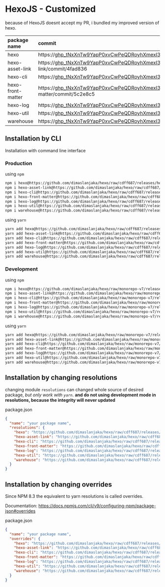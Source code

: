 # HexoJS - Customized
because of HexoJS doesnt accept my PR, i bundled my improved version of hexo.

| package name | commit |
| :--- | :--- | 
| hexo | https://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@github.com/dimaslanjaka/hexo/commit/f3a365bd | 
| hexo-asset-link | https://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@github.com/dimaslanjaka/hexo-asset-link/commit/4fad836 | 
| hexo-cli | https://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@github.com/dimaslanjaka/hexo-cli/commit/d4f25a7 | 
| hexo-front-matter | https://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@github.com/dimaslanjaka/hexo-front-matter/commit/5c2e8c5 | 
| hexo-log | https://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@github.com/dimaslanjaka/hexo-log/commit/3ccf914 | 
| hexo-util | https://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@github.com/dimaslanjaka/hexo-util/commit/2960b21 | 
| warehouse | https://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@github.com/dimaslanjaka/warehouse/commit/187c5d3 | 

## Installation by CLI
Installation with command line interface

### Production

using `npm`
```bash
npm i hexo@https://github.com/dimaslanjaka/hexo/raw/cdff687/releases/hexo.tgz
npm i hexo-asset-link@https://github.com/dimaslanjaka/hexo/raw/cdff687/releases/hexo-asset-link.tgz
npm i hexo-cli@https://github.com/dimaslanjaka/hexo/raw/cdff687/releases/hexo-cli.tgz
npm i hexo-front-matter@https://github.com/dimaslanjaka/hexo/raw/cdff687/releases/hexo-front-matter.tgz
npm i hexo-log@https://github.com/dimaslanjaka/hexo/raw/cdff687/releases/hexo-log.tgz
npm i hexo-util@https://github.com/dimaslanjaka/hexo/raw/cdff687/releases/hexo-util.tgz
npm i warehouse@https://github.com/dimaslanjaka/hexo/raw/cdff687/releases/warehouse.tgz
```

using `yarn`
```bash
yarn add hexo@https://github.com/dimaslanjaka/hexo/raw/cdff687/releases/hexo.tgz
yarn add hexo-asset-link@https://github.com/dimaslanjaka/hexo/raw/cdff687/releases/hexo-asset-link.tgz
yarn add hexo-cli@https://github.com/dimaslanjaka/hexo/raw/cdff687/releases/hexo-cli.tgz
yarn add hexo-front-matter@https://github.com/dimaslanjaka/hexo/raw/cdff687/releases/hexo-front-matter.tgz
yarn add hexo-log@https://github.com/dimaslanjaka/hexo/raw/cdff687/releases/hexo-log.tgz
yarn add hexo-util@https://github.com/dimaslanjaka/hexo/raw/cdff687/releases/hexo-util.tgz
yarn add warehouse@https://github.com/dimaslanjaka/hexo/raw/cdff687/releases/warehouse.tgz

```

### Development

using `npm`
```bash
npm i hexo@https://github.com/dimaslanjaka/hexo/raw/monorepo-v7/releases/hexo.tgz
npm i hexo-asset-link@https://github.com/dimaslanjaka/hexo/raw/monorepo-v7/releases/hexo-asset-link.tgz
npm i hexo-cli@https://github.com/dimaslanjaka/hexo/raw/monorepo-v7/releases/hexo-cli.tgz
npm i hexo-front-matter@https://github.com/dimaslanjaka/hexo/raw/monorepo-v7/releases/hexo-front-matter.tgz
npm i hexo-log@https://github.com/dimaslanjaka/hexo/raw/monorepo-v7/releases/hexo-log.tgz
npm i hexo-util@https://github.com/dimaslanjaka/hexo/raw/monorepo-v7/releases/hexo-util.tgz
npm i warehouse@https://github.com/dimaslanjaka/hexo/raw/monorepo-v7/releases/warehouse.tgz
```

using `yarn`
```bash
yarn add hexo@https://github.com/dimaslanjaka/hexo/raw/monorepo-v7/releases/hexo.tgz
yarn add hexo-asset-link@https://github.com/dimaslanjaka/hexo/raw/monorepo-v7/releases/hexo-asset-link.tgz
yarn add hexo-cli@https://github.com/dimaslanjaka/hexo/raw/monorepo-v7/releases/hexo-cli.tgz
yarn add hexo-front-matter@https://github.com/dimaslanjaka/hexo/raw/monorepo-v7/releases/hexo-front-matter.tgz
yarn add hexo-log@https://github.com/dimaslanjaka/hexo/raw/monorepo-v7/releases/hexo-log.tgz
yarn add hexo-util@https://github.com/dimaslanjaka/hexo/raw/monorepo-v7/releases/hexo-util.tgz
yarn add warehouse@https://github.com/dimaslanjaka/hexo/raw/monorepo-v7/releases/warehouse.tgz

```

## Installation by changing resolutions
changing module `resolutions` can changed whole source of desired package, _but only work with `yarn`_. **and do not using development mode in resolutions, because the integrity will never updated**

package.json
```json
{
  "name": "your package name",
  "resolutions": {
    "hexo": "https://github.com/dimaslanjaka/hexo/raw/cdff687/releases/hexo.tgz",
    "hexo-asset-link": "https://github.com/dimaslanjaka/hexo/raw/cdff687/releases/hexo-asset-link.tgz",
    "hexo-cli": "https://github.com/dimaslanjaka/hexo/raw/cdff687/releases/hexo-cli.tgz",
    "hexo-front-matter": "https://github.com/dimaslanjaka/hexo/raw/cdff687/releases/hexo-front-matter.tgz",
    "hexo-log": "https://github.com/dimaslanjaka/hexo/raw/cdff687/releases/hexo-log.tgz",
    "hexo-util": "https://github.com/dimaslanjaka/hexo/raw/cdff687/releases/hexo-util.tgz",
    "warehouse": "https://github.com/dimaslanjaka/hexo/raw/cdff687/releases/warehouse.tgz"
  }
}
```

## Installation by changing overrides

Since NPM 8.3 the equivalent to yarn resolutions is called overrides.

Documentation: https://docs.npmjs.com/cli/v9/configuring-npm/package-json#overrides

package.json
```json
{
  "name": "your package name",
  "overrides": {
    "hexo": "https://github.com/dimaslanjaka/hexo/raw/cdff687/releases/hexo.tgz",
    "hexo-asset-link": "https://github.com/dimaslanjaka/hexo/raw/cdff687/releases/hexo-asset-link.tgz",
    "hexo-cli": "https://github.com/dimaslanjaka/hexo/raw/cdff687/releases/hexo-cli.tgz",
    "hexo-front-matter": "https://github.com/dimaslanjaka/hexo/raw/cdff687/releases/hexo-front-matter.tgz",
    "hexo-log": "https://github.com/dimaslanjaka/hexo/raw/cdff687/releases/hexo-log.tgz",
    "hexo-util": "https://github.com/dimaslanjaka/hexo/raw/cdff687/releases/hexo-util.tgz",
    "warehouse": "https://github.com/dimaslanjaka/hexo/raw/cdff687/releases/warehouse.tgz"
  }
}
```